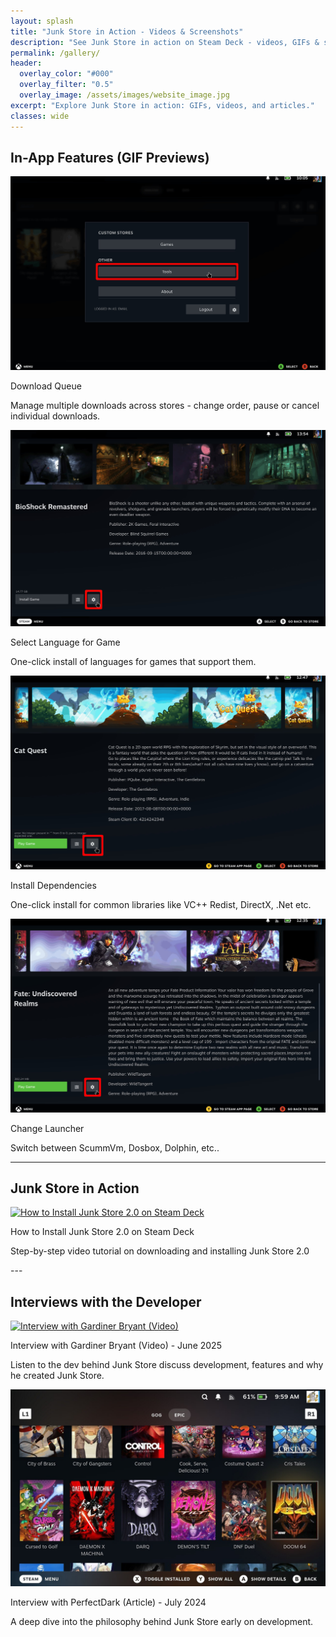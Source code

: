 ```yaml
---
layout: splash
title: "Junk Store in Action - Videos & Screenshots"
description: "See Junk Store in action on Steam Deck - videos, GIFs & screenshots. Everything done in Game Mode, no Desktop Mode required."
permalink: /gallery/
header:
  overlay_color: "#000"
  overlay_filter: "0.5"
  overlay_image: /assets/images/website_image.jpg
excerpt: "Explore Junk Store in action: GIFs, videos, and articles."
classes: wide
---
```

<div class="spacer mt-4"></div>

<!-- Animated GIFs Section -->
<h2>In-App Features (GIF Previews)</h2>
<div class="media-grid">

  <div class="media-item">
    <img 
      class="gif-click" 
      src="/assets/images/jspro/gallery/download-still.jpg" 
      data-gif="/assets/images/jspro/gallery/download.gif" 
      alt="Cloud saves" 
      data-still="/assets/images/jspro/gallery/download-still.jpg"
    >
    <p class="caption-title">Download Queue</p>
    <p class="caption">Manage multiple downloads across stores - change order, pause or cancel individual downloads.</p>
  </div>

  <div class="media-item">
    <img 
      class="gif-click" 
      src="/assets/images/jspro/gallery/language-still.jpg" 
      data-gif="/assets/images/jspro/gallery/languageselection.gif" 
      alt="Install dependencies" 
      data-still="/assets/images/jspro/gallery/language-still.jpg"
    >
    <p class="caption-title">Select Language for Game</p>
    <p class="caption">One-click install of languages for games that support them.</p>
  </div>


  <div class="media-item">
    <img 
      class="gif-click" 
      src="/assets/images/jspro/gallery/dependencies-still.jpg" 
      data-gif="/assets/images/jspro/gallery/dependencies.gif" 
      alt="Install dependencies" 
      data-still="/assets/images/jspro/gallery/dependencies-still.jpg"
    >
    <p class="caption-title">Install Dependencies</p>
    <p class="caption">One-click install for common libraries like VC++ Redist, DirectX, .Net etc.</p>
  </div>

  <div class="media-item">
    <img 
      class="gif-click" 
      src="/assets/images/jspro/gallery/changelauncher-still.jpg" 
      data-gif="/assets/images/jspro/gallery/changelauncher.gif" 
      alt="Change launcher" 
      data-still="/assets/images/jspro/gallery/changelauncher-still.jpg"
    >
    <p class="caption-title">Change Launcher</p>
    <p class="caption">Switch between ScummVm, Dosbox, Dolphin, etc..</p>
  </div>

</div>

---

<!-- Junk Store in Action Section -->
<h2>Junk Store in Action</h2>
<div class="media-grid">

 <div class="media-item">
  <a href="https://youtu.be/kDKQyL5iLSg" target="_blank" rel="noopener noreferrer">
    <img src="https://img.youtube.com/vi/kDKQyL5iLSg/hqdefault.jpg" alt="How to Install Junk Store 2.0 on Steam Deck">
  </a>
  <p class="caption-title">How to Install Junk Store 2.0 on Steam Deck</p>
  <p class="caption">Step-by-step video tutorial on downloading and installing Junk Store 2.0</p>
</div>


</div>
---

<!-- Video & Article Section -->
<h2>Interviews with the Developer</h2>
<div class="media-grid">

  <div class="media-item">
    <a href="https://youtu.be/iRVFqHGkqio?si=H3RnIVYtWN6vxsaC" target="_blank" rel="noopener noreferrer">
      <img src="https://img.youtube.com/vi/iRVFqHGkqio/hqdefault.jpg" alt="Interview with Gardiner Bryant (Video)">
    </a>
    <p class="caption-title">Interview with Gardiner Bryant (Video) - June 2025</p>
    <p class="caption">Listen to the dev behind Junk Store discuss development, features and why he created Junk Store.</p>
  </div>

  <div class="media-item">
    <a href="https://gardinerbryant.com/an-interview-with-the-dev-behind-junk-store/" target="_blank" rel="noopener noreferrer">
      <img src="/assets/images/JSInstall/Doom 64.jpeg" alt="Interview with Gardiner Bryant (Article)">
    </a>
    <p class="caption-title">Interview with PerfectDark (Article) - July 2024</p>
    <p class="caption">A deep dive into the philosophy behind Junk Store early on development.</p>
  </div>

</div>

<script>
document.addEventListener("DOMContentLoaded", function () {
  const imgs = document.querySelectorAll(".gif-click");

  function unzoomAll() {
    imgs.forEach(img => {
      img.classList.remove("zoomed");
      img.src = img.getAttribute("data-still");
    });
  }

  imgs.forEach(img => {
    img.addEventListener("click", e => {
      e.stopPropagation(); // prevent event bubbling to document click
      const isZoomed = img.classList.contains("zoomed");

      // Unzoom all first
      unzoomAll();

      if (!isZoomed) {
        // Zoom this one and switch to GIF
        img.src = img.getAttribute("data-gif");
        img.classList.add("zoomed");
      }
    });
  });

  // Click anywhere else closes all zooms
  document.addEventListener("click", () => {
    unzoomAll();
  });
});
</script>
